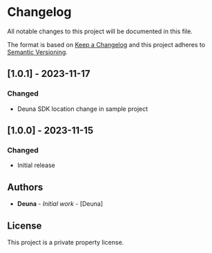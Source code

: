 # Changelog

All notable changes to this project will be documented in this file.

The format is based on [Keep a Changelog](https://keepachangelog.com/en/1.0.0/) and this project adheres to [Semantic Versioning](https://semver.org/).

## [1.0.1] - 2023-11-17

### Changed

- Deuna SDK location change in sample project

## [1.0.0] - 2023-11-15

### Changed

- Initial release

## Authors

* **Deuna** - *Initial work* - [Deuna]

## License

This project is a private property license.

